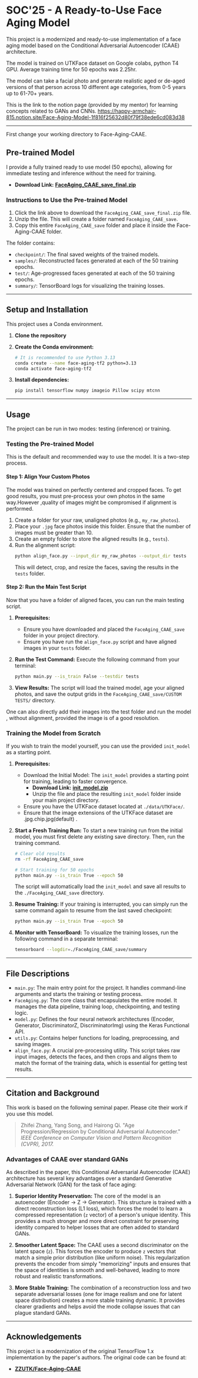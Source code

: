 # SOC'25 - A Ready-to-Use Face Aging Model

This project is a modernized and ready-to-use implementation of a face aging model based on the Conditional Adversarial Autoencoder (CAAE) architecture. 

The model is trained on UTKFace dataset on Google colabs, python T4 GPU. Average training time for 50 epochs was 2.25hr.

The model can take a facial photo and generate realistic aged or de-aged versions of that person across 10 different age categories, from 0-5 years up to 61-70+ years.

This is the link to the notion page (provided by my mentor) for learning concepts related to GANs and CNNs.
https://happy-armchair-815.notion.site/Face-Aging-Model-1f816f25632d80f79f38ede6cd083d38



---
First change your working directory to Face-Aging-CAAE.
## Pre-trained Model

I provide a fully trained ready to use model (50 epochs), allowing for immediate testing and inference without the need for training.

* **Download Link:** [**FaceAging_CAAE_save_final.zip**](https://drive.google.com/file/d/1xrUv58UmB1rBpoUFPx465HOXbB-GkZAi/view?usp=sharing)

### Instructions to Use the Pre-trained Model

1.  Click the link above to download the `FaceAging_CAAE_save_final.zip` file.
2.  Unzip the file. This will create a folder named `FaceAging_CAAE_save`.
3.  Copy this entire `FaceAging_CAAE_save` folder and place it inside the Face-Aging-CAAE folder.

The folder contains:
* `checkpoint/`: The final saved weights of the trained models.
* `samples/`: Reconstructed faces generated at each of the 50 training epochs.
* `test/`: Age-progressed faces generated at each of the 50 training epochs.
* `summary/`: TensorBoard logs for visualizing the training losses.

---

## Setup and Installation

This project uses a Conda environment.

1.  **Clone the repository**
 
2.  **Create the Conda environment:**
    ```bash
    # It is recommended to use Python 3.13
    conda create --name face-aging-tf2 python=3.13
    conda activate face-aging-tf2
    ```
3.  **Install dependencies:**
    ```bash
    pip install tensorflow numpy imageio Pillow scipy mtcnn
    ```

---

## Usage

The project can be run in two modes: testing (inference) or training.

### Testing the Pre-trained Model

This is the default and recommended way to use the model. It is a two-step process.

#### Step 1: Align Your Custom Photos

The model was trained on perfectly centered and cropped faces. To get good results, you must pre-process your own photos in the same way.However ,quality of images might be compromised if alignment is performed.

1.  Create a folder for your raw, unaligned photos (e.g., `my_raw_photos`).
2.  Place your `.jpg` face photos inside this folder. Ensure that the number of images must be greater than 10.
3.  Create an empty folder to store the aligned results (e.g., `tests`).
4.  Run the alignment script:
    ```bash
    python align_face.py --input_dir my_raw_photos --output_dir tests
    ```
    This will detect, crop, and resize the faces, saving the results in the `tests` folder.

#### Step 2: Run the Main Test Script

Now that you have a folder of aligned faces, you can run the main testing script.

1.  **Prerequisites:**
    * Ensure you have downloaded and placed the `FaceAging_CAAE_save` folder in your project directory.
    * Ensure you have run the `align_face.py` script and have aligned images in your `tests` folder.

2.  **Run the Test Command:**
    Execute the following command from your terminal:
    ```bash
    python main.py --is_train False --testdir tests
    ```

3.  **View Results:** The script will load the trained model, age your aligned photos, and save the output grids in the `FaceAging_CAAE_save/CUSTOM TESTS/` directory.

One can also directly add their images into the test folder and run the model , without alignment, provided the image is of a good resolution.

### Training the Model from Scratch

If you wish to train the model yourself, you can use the provided `init_model` as a starting point.

1.  **Prerequisites:**

    * Download the Initial Model: The `init_model` provides a starting point for training, leading to faster convergence.
        * **Download Link:** [**init_model.zip**](https://drive.google.com/file/d/1l20h8wQm6HY_yj4A2EkNDove_NRJHSP4/view?usp=sharing)
        * Unzip the file and place the resulting `init_model` folder inside your main project directory.
    * Ensure you have the UTKFace dataset located at `./data/UTKFace/`.
    * Ensure that the image extensions of the UTKFace dataset are .jpg.chip.jpg(default) .


2.  **Start a Fresh Training Run:**
    To start a new training run from the initial model, you must first delete any existing save directory. Then, run the training command.
    ```bash
    # Clear old results
    rm -rf FaceAging_CAAE_save
    
    # Start training for 50 epochs
    python main.py --is_train True --epoch 50 
    ```
    The script will automatically load the `init_model` and save all results to the `./FaceAging_CAAE_save` directory.

3.  **Resume Training:**
    If your training is interrupted, you can simply run the same command again to resume from the last saved checkpoint:
    ```bash
    python main.py --is_train True --epoch 50
    ```

4.  **Monitor with TensorBoard:**
    To visualize the training losses, run the following command in a separate terminal:
    ```bash
    tensorboard --logdir=./FaceAging_CAAE_save/summary
    ```

---

## File Descriptions

* `main.py`: The main entry point for the project. It handles command-line arguments and starts the training or testing process.
* `FaceAging.py`: The core class that encapsulates the entire model. It manages the data pipeline, training loop, checkpointing, and testing logic.
* `model.py`: Defines the four neural network architectures (Encoder, Generator, DiscriminatorZ, DiscriminatorImg) using the Keras Functional API.
* `utils.py`: Contains helper functions for loading, preprocessing, and saving images.
* `align_face.py`: A crucial pre-processing utility. This script takes raw input images, detects the faces, and then crops and aligns them to match the format of the training data, which is essential for getting  test results.


---
## Citation and Background

This work is based on the following seminal paper. Please cite their work if you use this model.

> Zhifei Zhang, Yang Song, and Hairong Qi. "Age Progression/Regression by Conditional Adversarial Autoencoder." *IEEE Conference on Computer Vision and Pattern Recognition (CVPR), 2017.*

### Advantages of CAAE over standard GANs

As described in the paper, this Conditional Adversarial Autoencoder (CAAE) architecture has several key advantages over a standard Generative Adversarial Network (GAN) for the task of face aging:

1.  **Superior Identity Preservation:** The core of the model is an autoencoder (Encoder -> Z -> Generator). This structure is trained with a direct reconstruction loss (L1 loss), which forces the model to learn a compressed representation (`z` vector) of a person's unique identity. This provides a much stronger and more direct constraint for preserving identity compared to helper losses that are often added to standard GANs.

2.  **Smoother Latent Space:** The CAAE uses a second discriminator on the latent space (`z`). This forces the encoder to produce `z` vectors that match a simple prior distribution (like uniform noise). This regularization prevents the encoder from simply "memorizing" inputs and ensures that the space of identities is smooth and well-behaved, leading to more robust and realistic transformations.

3.  **More Stable Training:** The combination of a reconstruction loss and two separate adversarial losses (one for image realism and one for latent space distribution) creates a more stable training dynamic. It provides clearer gradients and helps avoid the mode collapse issues that can plague standard GANs.

---



## Acknowledgements

This project is a modernization of the original TensorFlow 1.x implementation by the paper's authors. The original code can be found at:

* [**ZZUTK/Face-Aging-CAAE**](https://github.com/ZZUTK/Face-Aging-CAAE)

